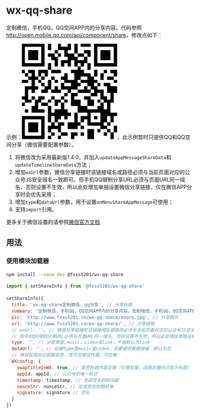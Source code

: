 # wx-qq-share #

定制微信，手机QQ，QQ空间APP内的分享内容。代码参照<http://open.mobile.qq.com/api/component/share>，修改点如下：

示例：![示例](./qrcode.png)，此示例暂时只提供QQ和QQ空间分享（微信需要配置参数）。

1. 将微信改为采用最新版1.4.0，并加入`updateAppMessageShareData`和`updateTimelineShareData`方法；
2. 增加`wxUrl`参数，微信分享链接时该链接域名或路径必须与当前页面对应的公众号JS安全域名一致即可，但手机QQ限制分享URL必须与页面URL同一域名，否则设置不生效，所以此处增加单独设置微信分享链接，仅在微信APP分享时会优先采用；
3. 增加`type`和`dataUrl`参数，用于设置`onMenuShareAppMessage`可使用；
4. 支持`import`引用。

更多关于微信设置的请参照[微信官方文档](https://developers.weixin.qq.com/doc/offiaccount/OA_Web_Apps/JS-SDK.html#10)

## 用法 ##

### 使用模块加载器 ###

```sh
npm install --save-dev @fxss5201/wx-qq-share
```

```javascript
import { setShareInfo } from '@fxss5201/wx-qq-share'

setShareInfo({
  title: 'wx-qq-share定制微信、qq分享', // 分享标题
  summary: '定制微信，手机QQ，QQ空间APP内的分享内容。定制微信，手机QQ，QQ空间APP内的分享内容。', // 分享内容
  pic: 'http://www.fxss5201.cn/wx-qq-share/share.jpg', // 分享图片
  url: 'http://www.fxss5201.cn/wx-qq-share/', // 分享链接
  // wxUrl: '', // 微信分享链接时该链接域名或路径必须与当前页面对应的公众号JS安全域名一致即可
  // 但手机QQ限制分享URL必须与页面URL同一域名，否则设置不生效，所以此处增加单独设置微信分享链接，微信分享会优先采用
  type: '', // 分享类型,music、video或link，不填默认为link
  dataUrl: '', // 如果type是music或video，则要提供数据链接，默认为空
  // 微信权限验证配置信息，若不在微信传播，可忽略
  WXconfig: {
    swapTitleInWX: true, // 是否标题内容互换（仅朋友圈，因朋友圈内只显示标题）
    appId: appId, // 公众号的唯一标识
    timestamp: timestamp, // 生成签名的时间戳
    nonceStr: nonceStr, // 生成签名的随机串
    signature: signature // 签名
  }
})
```
